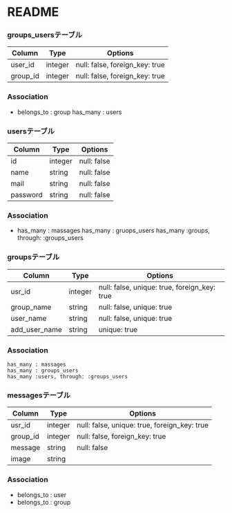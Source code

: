 # README


### groups_usersテーブル 
<!-- 中間テーブル -->
  |Column|Type|Options|
  |------|----|-------|
  |user_id|integer|null: false, foreign_key: true|
  |group_id|integer|null: false, foreign_key: true|

  ### Association
  - belongs_to : group
    has_many : users

### usersテーブル
<!-- ユーザー登録機能。主キー：id -->
  |Column|Type|Options|
  |------|----|-------|
  |id|integer|null: false|
  |name|string|null: false|
  |mail|string|null: false|
  |password|string|null: false|

  ### Association
  - has_many : massages
    has_many : gruops_users
    has_many :groups, through: :groups_users

### groupsテーブル
<!-- グループ作成テーブル。外部キー：user_id -->
  |Column|Type|Options|
  |------|----|-------|
  |usr_id|integer|null: false, unique: true, foreign_key: true|
  |group_name|string|null: false, unique: true|
  |user_name|string|null: false, unique: true|
  |add_user_name|string|unique: true|

  ### Association
    has_many : massages
    has_many : groups_users
    has_many :users, through: :groups_users
### messagesテーブル
<!-- メッセージ投稿機能。外部キー：user_id,group_id -->
  |Column|Type|Options|
  |------|----|-------|
  |usr_id|integer|null: false, unique: true, foreign_key: true|
  |group_id|integer|null: false, foreign_key: true|
  |message|string|null: false|
  |image|string|

  ### Association
  - belongs_to : user
  - belongs_to : group
